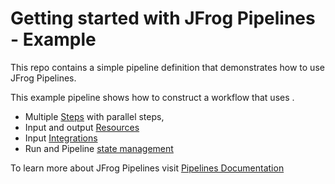 # Getting started with JFrog Pipelines - Example

This repo contains a simple pipeline definition that demonstrates how to use JFrog Pipelines. 

This example pipeline shows how to construct a workflow that uses .
* Multiple [Steps](https://www.jfrog.com/confluence/display/JFROG/Pipelines+Steps) with parallel steps,
* Input and output [Resources](https://www.jfrog.com/confluence/display/JFROG/Pipelines+Resources)
* Input [Integrations](https://www.jfrog.com/confluence/display/JFROG/Pipelines+Integrations)
* Run and Pipeline [state management](https://www.jfrog.com/confluence/display/JFROG/Creating+Stateful+Pipelines) 

To learn more about JFrog Pipelines visit [Pipelines Documentation](https://www.jfrog.com/confluence/display/JFROG/Pipelines+Quickstart)
